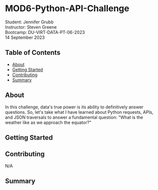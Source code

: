 # MOD6-Python-API-Challenge
Student:  Jennifer Grubb  
Instructor:  Steven Greene  
Bootcamp:  DU-VIRT-DATA-PT-06-2023  
14 September 2023  

## Table of Contents
- [About](#about)
- [Getting Started](#getting_started)
- [Contributing](#contributing)
- [Summary](#summary)
  
## About
In this challenge, data's true power is its ability to definitively answer questions. So, let's take what I have learned about Python requests, APIs, and JSON traversals to answer a fundamental question: "What is the weather like as we approach the equator?"

## Getting Started


## Contributing
N/A

## Summary
